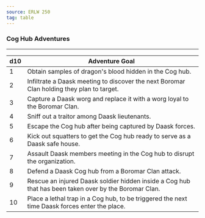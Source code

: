 ```yaml
---
source: ERLW 250
tag: table
---
```


### Cog Hub Adventures
---
|d10|Adventure Goal|
|----|------------|
|1|Obtain samples of dragon's blood hidden in the Cog hub.|
|2|Infiltrate a Daask meeting to discover the next Boromar Clan holding they plan to target.|
|3|Capture a Daask worg and replace it with a worg loyal to the Boromar Clan.|
|4|Sniff out a traitor among Daask lieutenants.|
|5|Escape the Cog hub after being captured by Daask forces.|
|6|Kick out squatters to get the Cog hub ready to serve as a Daask safe house.|
|7|Assault Daask members meeting in the Cog hub to disrupt the organization.|
|8|Defend a Daask Cog hub from a Boromar Clan attack.|
|9|Rescue an injured Daask soldier hidden inside a Cog hub that has been taken over by the Boromar Clan.|
|10|Place a lethal trap in a Cog hub, to be triggered the next time Daask forces enter the place.|
